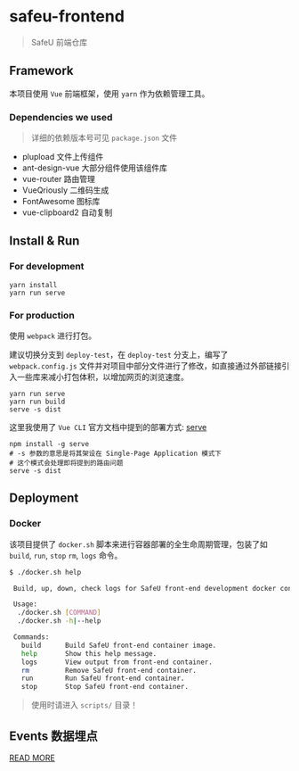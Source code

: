 # safeu-frontend
> SafeU 前端仓库

## Framework
本项目使用 `Vue` 前端框架，使用 `yarn` 作为依赖管理工具。

### Dependencies we used
> 详细的依赖版本号可见 `package.json` 文件

- plupload 文件上传组件
- ant-design-vue 大部分组件使用该组件库
- vue-router 路由管理
- VueQriously 二维码生成
- FontAwesome 图标库
- vue-clipboard2 自动复制

## Install & Run
### For development
```
yarn install
yarn run serve
```
### For production
使用 `webpack` 进行打包。

建议切换分支到 `deploy-test`，在 `deploy-test` 分支上，编写了 `webpack.config.js` 文件并对项目中部分文件进行了修改，如直接通过外部链接引入一些库来减小打包体积，以增加网页的浏览速度。

```
yarn run serve
yarn run build
serve -s dist
```

这里我使用了 `Vue CLI` 官方文档中提到的部署方式: [serve](https://cli.vuejs.org/zh/guide/deployment.html#%E9%80%9A%E7%94%A8%E6%8C%87%E5%8D%97)

```
npm install -g serve
# -s 参数的意思是将其架设在 Single-Page Application 模式下
# 这个模式会处理即将提到的路由问题
serve -s dist
```

## Deployment

### Docker

该项目提供了 `docker.sh` 脚本来进行容器部署的全生命周期管理，包装了如 `build`, `run`, `stop` `rm`, `logs` 命令。

```bash
$ ./docker.sh help

 Build, up, down, check logs for SafeU front-end development docker container.

 Usage:
  ./docker.sh [COMMAND]
  ./docker.sh -h|--help

 Commands:
   build      Build SafeU front-end container image.
   help       Show this help message.
   logs       View output from front-end container.
   rm         Remove SafeU front-end container.
   run        Run SafeU front-end container.
   stop       Stop SafeU front-end container.
```

> 使用时请进入 `scripts/` 目录！

## Events 数据埋点

[READ MORE](./docs/events.md)